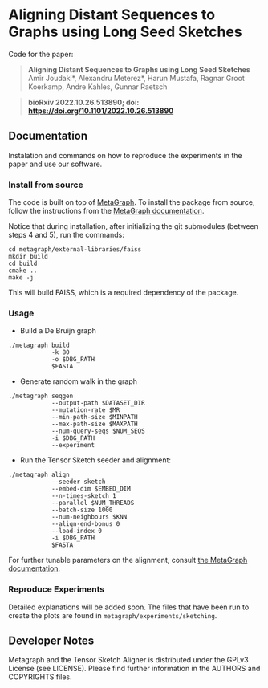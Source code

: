 # Aligning Distant Sequences to Graphs using Long Seed Sketches

Code for the paper:

> __Aligning Distant Sequences to Graphs using Long Seed Sketches__  
> Amir Joudaki*, Alexandru Meterez*, Harun Mustafa, Ragnar Groot Koerkamp, Andre Kahles, Gunnar Raetsch

> __bioRxiv 2022.10.26.513890; doi: https://doi.org/10.1101/2022.10.26.513890__

## Documentation

Instalation and commands on how to reproduce the experiments in the paper and use our software.

### Install from source
The code is built on top of [MetaGraph](https://metagraph.ethz.ch/). 
To install the package from source, follow the instructions from the [MetaGraph documentation](https://metagraph.ethz.ch/static/docs/installation.html#install-from-source).

Notice that during installation, after initializing the git submodules (between steps 4 and 5), run the commands:
```
cd metagraph/external-libraries/faiss
mkdir build
cd build
cmake ..
make -j
```
This will build FAISS, which is a required dependency of the package.

### Usage

- Build a De Bruijn graph
```
./metagraph build 
            -k 80 
            -o $DBG_PATH
            $FASTA
```

- Generate random walk in the graph
```
./metagraph seqgen 
            --output-path $DATASET_DIR
            --mutation-rate $MR
            --min-path-size $MINPATH
            --max-path-size $MAXPATH
            --num-query-seqs $NUM_SEQS
            -i $DBG_PATH
            --experiment
```

- Run the Tensor Sketch seeder and alignment:
```
./metagraph align
            --seeder sketch
            --embed-dim $EMBED_DIM
            --n-times-sketch 1
            --parallel $NUM_THREADS
            --batch-size 1000
            --num-neighbours $KNN
            --align-end-bonus 0
            --load-index 0
            -i $DBG_PATH
            $FASTA
```

For further tunable parameters on the alignment, consult [the MetaGraph documentation](https://github.com/ratschlab/tensor-sketch-alignment).

### Reproduce Experiments
Detailed explanations will be added soon. The files that have been run to create the plots are found in `metagraph/experiments/sketching`.

## Developer Notes
Metagraph and the Tensor Sketch Aligner is distributed under the GPLv3 License (see LICENSE). Please find further information in the AUTHORS and COPYRIGHTS files.
